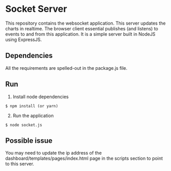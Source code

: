 # Socket Server

This repository contains the websocket application. This server updates the charts in realtime. The browser client essential publishes (and listens) to events to and from this application. It is a simple server built in NodeJS using ExpressJS. 

## Dependencies
All the requirements are spelled-out in the package.js file.

## Run
1. Install node dependencies

`$ npm install (or yarn)`

2. Run the application

`$ node socket.js`

## Possible issue
You may need to update the ip address of the dashboard/templates/pages/index.html page in the scripts section to point to this server.
